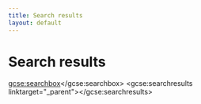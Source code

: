 ```yaml
---
title: Search results
layout: default
---
```


# Search results

<gcse:searchbox></gcse:searchbox>
<gcse:searchresults linktarget="_parent"></gcse:searchresults>